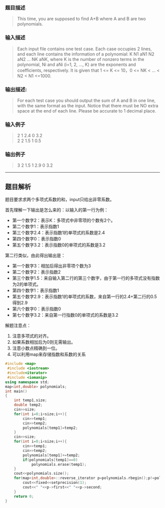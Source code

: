 ### 题目描述

> This time, you are supposed to find A+B where A and B are two polynomials.

### 输入描述

> Each input file contains one test case. Each case occupies 2 lines, and each line contains the information of a polynomial: K N1 aN1 N2 aN2 ... NK aNK, where K is the number of nonzero terms in the polynomial, Ni and aNi (i=1, 2, ..., K) are the exponents and coefficients, respectively. It is given that 1 <= K <= 10，0 <= NK < ... < N2 < N1 <=1000.

### 输出描述:
> For each test case you should output the sum of A and B in one line, with the same format as the input. Notice that there must be NO extra space at the end of each line. Please be accurate to 1 decimal place.

### 输入例子
> 2 1 2.4 0 3.2  
2 2 1.5 1 0.5

### 输出例子
> 3 2 1.5 1 2.9 0 3.2
-------

## 题目解析
题目要求求两个多项式系数的和，input只给出非零系数。

首先理解一下输出是怎么来的：以输入的第一行为例：
- 第一个数字2：表示K：多项式中非零项的个数有2个。
- 第二个数字1：表示指数1
- 第三个数字2.4：表示指数1的单项式的系数是2.4
- 第四个数字0：表示指数0
- 第五个数字3.2：表示指数0的单项式的系数是3.2

第二行类似，由此得出输出是：
- 第一个数字3：相加后得出非零项个数为3
- 第二个数字2：表示指数2
- 第三个数字1.5：来自输入第二行的第三个数字，由于第一行的多项式没有指数为2的单项式。
- 第四个数字1：表示指数1
- 第五个数字2.9：表示指数1的单项式的系数，来自第一行的2.4+第二行的0.5得到2.9
- 第六个数字0：表示指数0
- 第七个数字3.2：来自第一行指数0的单项式的系数是3.2

解题注意点： 

1. 注意多项式的对齐。
2. 如果系数相加后为0则无需输出。
3. 注意小数点精确到一位。
4. 可以利用map来存储指数和系数的关系

```C++
#include <map>
 #include <iostream>
 #include<iterator>
 #include <iomanip>
using namespace std;
map<int,double> polynomials;
int main()
{
    int temp1,size;
    double temp2;
    cin>>size;
    for(int i=0;i<size;i++){
        cin>>temp1;
        cin>>temp2;
        polynomials[temp1]=temp2;
    }
    cin>>size;
    for(int i=0;i<size;i++){
        cin>>temp1;
        cin>>temp2;
        polynomials[temp1]+=temp2;
        if(polynomials[temp1]==0)
            polynomials.erase(temp1);
    }
    cout<<polynomials.size();
    for(map<int,double>::reverse_iterator p=polynomials.rbegin();p!=polynomials.rend();p++){
        cout<<fixed<<setprecision(1);
        cout<<" "<<p->first<<" "<<p->second;
    }
    return 0;
}
```